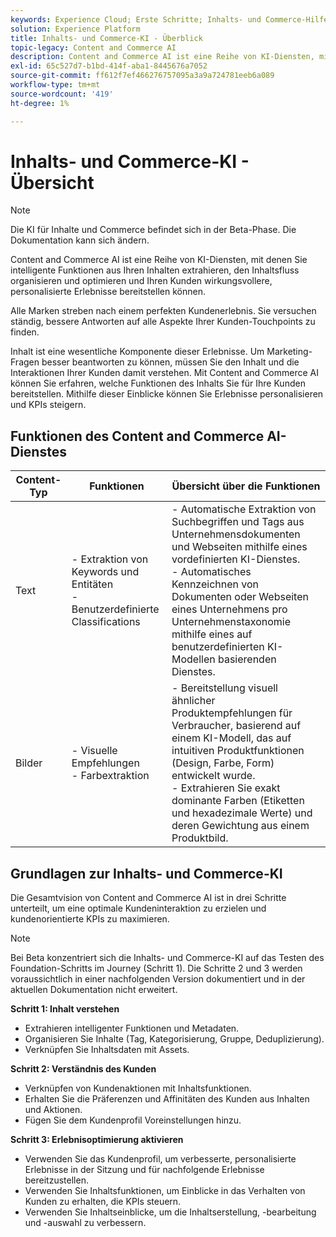 ```yaml
---
keywords: Experience Cloud; Erste Schritte; Inhalts- und Commerce-Hilfe; beliebte Themen; Intelligente Dienste; CCAI
solution: Experience Platform
title: Inhalts- und Commerce-KI - Überblick
topic-legacy: Content and Commerce AI
description: Content and Commerce AI ist eine Reihe von KI-Diensten, mit denen Sie intelligente Funktionen aus Ihren Inhalten extrahieren, den Inhaltsfluss organisieren, optimieren und Ihren Kunden wirkungsvollere, personalisierte Erlebnisse bereitstellen können.
exl-id: 65c527d7-b1bd-414f-aba1-8445676a7052
source-git-commit: ff612f7ef466276757095a3a9a724781eeb6a089
workflow-type: tm+mt
source-wordcount: '419'
ht-degree: 1%

---
```


# Inhalts- und Commerce-KI - Übersicht

>[!NOTE]
>
>Die KI für Inhalte und Commerce befindet sich in der Beta-Phase. Die Dokumentation kann sich ändern.

Content and Commerce AI ist eine Reihe von KI-Diensten, mit denen Sie intelligente Funktionen aus Ihren Inhalten extrahieren, den Inhaltsfluss organisieren und optimieren und Ihren Kunden wirkungsvollere, personalisierte Erlebnisse bereitstellen können.

Alle Marken streben nach einem perfekten Kundenerlebnis. Sie versuchen ständig, bessere Antworten auf alle Aspekte Ihrer Kunden-Touchpoints zu finden.

Inhalt ist eine wesentliche Komponente dieser Erlebnisse. Um Marketing-Fragen besser beantworten zu können, müssen Sie den Inhalt und die Interaktionen Ihrer Kunden damit verstehen. Mit Content and Commerce AI können Sie erfahren, welche Funktionen des Inhalts Sie für Ihre Kunden bereitstellen. Mithilfe dieser Einblicke können Sie Erlebnisse personalisieren und KPIs steigern.

## Funktionen des Content and Commerce AI-Dienstes

| Content-Typ | Funktionen | Übersicht über die Funktionen |
| --- | --- | --- |
| Text | - Extraktion von Keywords und Entitäten <br>- Benutzerdefinierte Classifications | - Automatische Extraktion von Suchbegriffen und Tags aus Unternehmensdokumenten und Webseiten mithilfe eines vordefinierten KI-Dienstes. <br> - Automatisches Kennzeichnen von Dokumenten oder Webseiten eines Unternehmens pro Unternehmenstaxonomie mithilfe eines auf benutzerdefinierten KI-Modellen basierenden Dienstes. |
| Bilder | - Visuelle Empfehlungen <br> - Farbextraktion | - Bereitstellung visuell ähnlicher Produktempfehlungen für Verbraucher, basierend auf einem KI-Modell, das auf intuitiven Produktfunktionen (Design, Farbe, Form) entwickelt wurde. <br> - Extrahieren Sie exakt dominante Farben (Etiketten und hexadezimale Werte) und deren Gewichtung aus einem Produktbild. |

## Grundlagen zur Inhalts- und Commerce-KI

Die Gesamtvision von Content and Commerce AI ist in drei Schritte unterteilt, um eine optimale Kundeninteraktion zu erzielen und kundenorientierte KPIs zu maximieren.

>[!NOTE]
>
>Bei Beta konzentriert sich die Inhalts- und Commerce-KI auf das Testen des Foundation-Schritts im Journey (Schritt 1). Die Schritte 2 und 3 werden voraussichtlich in einer nachfolgenden Version dokumentiert und in der aktuellen Dokumentation nicht erweitert.

**Schritt 1: Inhalt verstehen**
- Extrahieren intelligenter Funktionen und Metadaten.
- Organisieren Sie Inhalte (Tag, Kategorisierung, Gruppe, Deduplizierung).
- Verknüpfen Sie Inhaltsdaten mit Assets.

**Schritt 2: Verständnis des Kunden**
- Verknüpfen von Kundenaktionen mit Inhaltsfunktionen.
- Erhalten Sie die Präferenzen und Affinitäten des Kunden aus Inhalten und Aktionen.
- Fügen Sie dem Kundenprofil Voreinstellungen hinzu.

**Schritt 3: Erlebnisoptimierung aktivieren**
- Verwenden Sie das Kundenprofil, um verbesserte, personalisierte Erlebnisse in der Sitzung und für nachfolgende Erlebnisse bereitzustellen.
- Verwenden Sie Inhaltsfunktionen, um Einblicke in das Verhalten von Kunden zu erhalten, die KPIs steuern.
- Verwenden Sie Inhaltseinblicke, um die Inhaltserstellung, -bearbeitung und -auswahl zu verbessern.
